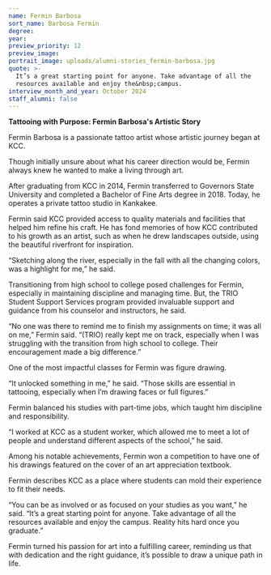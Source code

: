 ```yaml
---
name: Fermin Barbosa
sort_name: Barbosa Fermin
degree:
year:
preview_priority: 12
preview_image:
portrait_image: uploads/alumni-stories_fermin-barbosa.jpg
quote: >-
  It’s a great starting point for anyone. Take advantage of all the
  resources available and enjoy the&nbsp;campus.
interview_month_and_year: October 2024
staff_alumni: false
---
```

**Tattooing with Purpose: Fermin Barbosa's Artistic Story**

Fermin Barbosa is a passionate tattoo artist whose artistic journey began at KCC.

Though initially unsure about what his career direction would be, Fermin always knew he wanted to make a living through art.

After graduating from KCC in 2014, Fermin transferred to Governors State University and completed a Bachelor of Fine Arts degree in 2018. Today, he operates a private tattoo studio in Kankakee.

Fermin said KCC provided access to quality materials and facilities that helped him refine his craft. He has fond memories of how KCC contributed to his growth as an artist, such as when he drew landscapes outside, using the beautiful riverfront for inspiration.

“Sketching along the river, especially in the fall with all the changing colors, was a highlight for me,” he said.

Transitioning from high school to college posed challenges for Fermin, especially in maintaining discipline and managing time. But, the TRIO Student Support Services program provided invaluable support and guidance from his counselor and instructors, he said.

“No one was there to remind me to finish my assignments on time; it was all on me,” Fermin said. “(TRIO) really kept me on track, especially when I was struggling with the transition from high school to college. Their encouragement made a big difference.”

One of the most impactful classes for Fermin was figure drawing.

“It unlocked something in me,” he said. “Those skills are essential in tattooing, especially when I’m drawing faces or full figures.”

Fermin balanced his studies with part-time jobs, which taught him discipline and responsibility.

“I worked at KCC as a student worker, which allowed me to meet a lot of people and understand different aspects of the school,” he said.

Among his notable achievements, Fermin won a competition to have one of his drawings featured on the cover of an art appreciation textbook.

Fermin describes KCC as a place where students can mold their experience to fit their needs.

“You can be as involved or as focused on your studies as you want,” he said. “It’s a great starting point for anyone. Take advantage of all the resources available and enjoy the campus. Reality hits hard once you graduate.”

Fermin turned his passion for art into a fulfilling career, reminding us that with dedication and the right guidance, it’s possible to draw a unique path in life.
